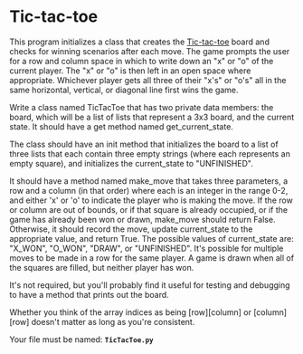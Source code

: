 # Tic-tac-toe
This program initializes a class that creates the <a href="https://en.wikipedia.org/wiki/Tic-tac-toe">Tic-tac-toe</a> board and checks for winning scenarios after each move. The game prompts the user for a row and column space in which to write down an "x" or "o" of the current player. The "x" or "o" is then left in an open space where appropriate. Whichever player gets all three of their "x's" or "o's" all in the same horizontal, vertical, or diagonal line first wins the game.

Write a class named TicTacToe that has two private data members: the board, which will be a list of lists that represent a 3x3 board, and the current state. It should have a get method named get_current_state.

The class should have an init method that initializes the board to a list of three lists that each contain three empty strings (where each represents an empty square), and initializes the current_state to "UNFINISHED".

It should have a method named make_move that takes three parameters, a row and a column (in that order) where each is an integer in the range 0-2, and either 'x' or 'o' to indicate the player who is making the move. If the row or column are out of bounds, or if that square is already occupied, or if the game has already been won or drawn, make_move should return False. Otherwise, it should record the move, update current_state to the appropriate value, and return True. The possible values of current_state are: "X_WON", "O_WON", "DRAW", or "UNFINISHED". It's possible for multiple moves to be made in a row for the same player. A game is drawn when all of the squares are filled, but neither player has won.

It's not required, but you'll probably find it useful for testing and debugging to have a method that prints out the board.

Whether you think of the array indices as being [row][column] or [column][row] doesn't matter as long as you're consistent.

Your file must be named: <b>```TicTacToe.py```</b>
